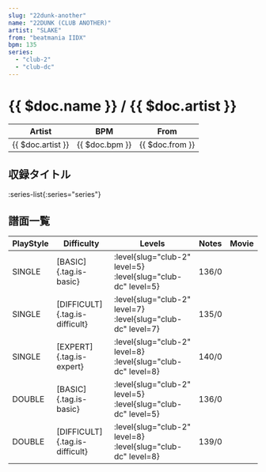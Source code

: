 ```yaml
---
slug: "22dunk-another"
name: "22DUNK (CLUB ANOTHER)"
artist: "SLAKE"
from: "beatmania IIDX"
bpm: 135
series:
  - "club-2"
  - "club-dc"
---
```


# {{ $doc.name }} / {{ $doc.artist }}

|Artist|BPM|From|
|------|---|----|
|{{ $doc.artist }}|{{ $doc.bpm }}|{{ $doc.from }}|

## 収録タイトル

:series-list{:series="series"}

## 譜面一覧

|PlayStyle|Difficulty|Levels|Notes|Movie|
|---------|----------|------|-----|-----|
|SINGLE|[BASIC]{.tag.is-basic}|<div class="field is-grouped is-grouped-multiline">:level{slug="club-2" level=5} :level{slug="club-dc" level=5}</div>|136/0||
|SINGLE|[DIFFICULT]{.tag.is-difficult}|<div class="field is-grouped is-grouped-multiline">:level{slug="club-2" level=7} :level{slug="club-dc" level=7}</div>|135/0||
|SINGLE|[EXPERT]{.tag.is-expert}|<div class="field is-grouped is-grouped-multiline">:level{slug="club-2" level=8} :level{slug="club-dc" level=8}</div>|140/0||
|DOUBLE|[BASIC]{.tag.is-basic}|<div class="field is-grouped is-grouped-multiline">:level{slug="club-2" level=5} :level{slug="club-dc" level=5}</div>|136/0||
|DOUBLE|[DIFFICULT]{.tag.is-difficult}|<div class="field is-grouped is-grouped-multiline">:level{slug="club-2" level=8} :level{slug="club-dc" level=8}</div>|139/0||
